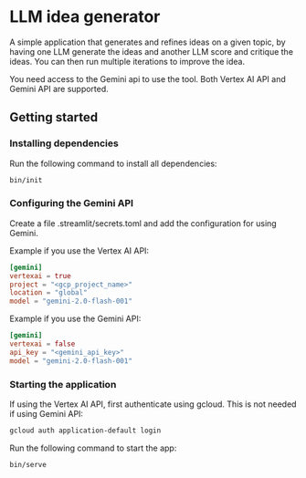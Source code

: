 
# LLM idea generator

A simple application that generates and refines ideas on a given topic, by having one LLM generate the ideas and another LLM score and critique the ideas. You can then run multiple iterations to improve the idea.

You need access to the Gemini api to use the tool. Both Vertex AI API and Gemini API are supported.

## Getting started

### Installing dependencies

Run the following command to install all dependencies:

```bash
bin/init
```

### Configuring the Gemini API

Create a file .streamlit/secrets.toml and add the configuration for using Gemini. 

Example if you use the Vertex AI API:

```toml
[gemini]
vertexai = true
project = "<gcp_project_name>"
location = "global"
model = "gemini-2.0-flash-001"
```

Example if you use the Gemini API:

```toml
[gemini]
vertexai = false
api_key = "<gemini_api_key>"
model = "gemini-2.0-flash-001"
```


### Starting the application

If using the Vertex AI API, first authenticate using gcloud. This is not needed if using Gemini API:

```bash
gcloud auth application-default login
```

Run the following command to start the app:

```bash
bin/serve
```

